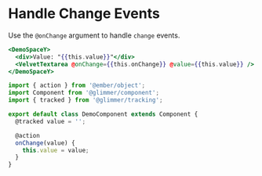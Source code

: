 # Handle Change Events

Use the `@onChange` argument to handle `change` events.

```hbs template
<DemoSpaceY>
  <div>Value: "{{this.value}}"</div>
  <VelvetTextarea @onChange={{this.onChange}} @value={{this.value}} />
</DemoSpaceY>
```

```js component
import { action } from '@ember/object';
import Component from '@glimmer/component';
import { tracked } from '@glimmer/tracking';

export default class DemoComponent extends Component {
  @tracked value = '';

  @action
  onChange(value) {
    this.value = value;
  }
}
```
